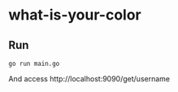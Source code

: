# what-is-your-color

## Run

```
go run main.go
```

And access http://localhost:9090/get/username
